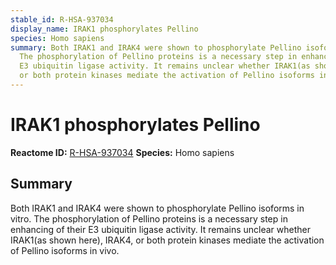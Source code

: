 ```yaml
---
stable_id: R-HSA-937034
display_name: IRAK1 phosphorylates Pellino
species: Homo sapiens
summary: Both IRAK1 and IRAK4 were shown to phosphorylate Pellino isoforms in vitro.
  The phosphorylation of Pellino proteins is a necessary step in enhancing of their
  E3 ubiquitin ligase activity. It remains unclear whether IRAK1(as shown here), IRAK4,
  or both protein kinases mediate the activation of Pellino isoforms in vivo.
---
```


# IRAK1 phosphorylates Pellino
**Reactome ID:** [R-HSA-937034](https://reactome.org/content/detail/R-HSA-937034)
**Species:** Homo sapiens

## Summary

Both IRAK1 and IRAK4 were shown to phosphorylate Pellino isoforms in vitro. The phosphorylation of Pellino proteins is a necessary step in enhancing of their E3 ubiquitin ligase activity. It remains unclear whether IRAK1(as shown here), IRAK4, or both protein kinases mediate the activation of Pellino isoforms in vivo.

